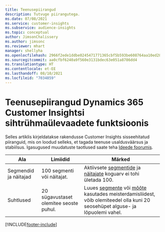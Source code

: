 ```yaml
---
title: Teenusepiirangud
description: Tutvuge piirangutega.
ms.date: 07/08/2021
ms.service: customer-insights
ms.subservice: audience-insights
ms.topic: conceptual
author: JimsonChalissery
ms.author: jimsonc
ms.reviewer: mhart
manager: shellyha
ms.openlocfilehash: 2966f2ede1ddbe0245471771365cbf5b593be608764aa10ed28d962c52bb8067
ms.sourcegitcommit: aa0cfbf6240a9f560e3131bdec63e051a8786dd4
ms.translationtype: HT
ms.contentlocale: et-EE
ms.lasthandoff: 08/10/2021
ms.locfileid: "7034859"
---
```

# <a name="service-limits-in-dynamics-365-customer-insights-audience-insights-capability"></a>Teenusepiirangud Dynamics 365 Customer Insightsi sihtrühmaülevaadete funktsioonis

Selles artiklis kirjeldatakse rakendusse Customer Insights sisseehitatud piiranguid, mis on loodud selleks, et tagada teenuse usaldusväärsus ja stabiilsus. Igasugused muudatuste taotlused saate teha [Ideede foorumis](https://go.microsoft.com/fwlink/?linkid=2074172). 
 
| Ala  | Limiidid  | Märked |
|-------------|---------------------------------------------------------------------|---------------------------------------------------------------------|
| Segmendid ja näitajad | 100 segmenti või näitajat. | Aktiivsete [segmentide](segments.md) ja [näitajate](measures.md) koguarv ei tohi ületada 100.  |
| Suhtlused | 20 sügavustaset olemitee seoste puhul. | Luues [segmente](segments.md) või [mõõte](measures.md) kasutades meisterdamisliidest, võib olemiteedel olla kuni 20 seosehüpet alguse- ja lõpuolemi vahel.  |


[!INCLUDE[footer-include](../includes/footer-banner.md)]